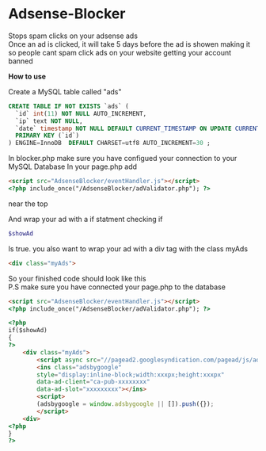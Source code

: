 Adsense-Blocker
===============

Stops spam clicks on your adsense ads
<br />
Once an ad is clicked, it will take 5 days before the ad is showen making it so people cant spam click ads on your website getting your account banned

**How to use**

Create a MySQL table called "ads" 

```SQL
CREATE TABLE IF NOT EXISTS `ads` (
  `id` int(11) NOT NULL AUTO_INCREMENT,
  `ip` text NOT NULL,
  `date` timestamp NOT NULL DEFAULT CURRENT_TIMESTAMP ON UPDATE CURRENT_TIMESTAMP,
  PRIMARY KEY (`id`)
) ENGINE=InnoDB  DEFAULT CHARSET=utf8 AUTO_INCREMENT=30 ;
```
In  blocker.php make sure you have configued your connection to your MySQL Database
In your page.php add 
```HTML
<script src="AdsenseBlocker/eventHandler.js"></script>
<?php include_once("/AdsenseBlocker/adValidator.php"); ?>
```
near the top

And wrap your ad with a if statment checking if 
```php
$showAd
```
Is true.
you also want to wrap your ad with a div tag with the class myAds
```HTML
<div class="myAds">
```
So your finished code should look like this<br />
P.S make sure you have connected your page.php to the database
```HTML
<script src="AdsenseBlocker/eventHandler.js"></script>
<?php include_once("/AdsenseBlocker/adValidator.php"); ?>

<?php
if($showAd)
{
?>
	<div class="myAds">
		<script async src="//pagead2.googlesyndication.com/pagead/js/adsbygoogle.js"></script>
		<ins class="adsbygoogle"
		style="display:inline-block;width:xxxpx;height:xxxpx"
		data-ad-client="ca-pub-xxxxxxxx"
		data-ad-slot="xxxxxxxxx"></ins>
		<script>
		(adsbygoogle = window.adsbygoogle || []).push({});
		</script>
	<div>
<?php
}
?>
```
